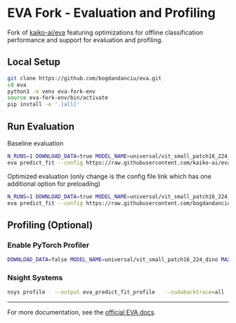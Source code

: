 # EVA Fork - Evaluation and Profiling

Fork of [kaiko-ai/eva](https://github.com/kaiko-ai/eva) featuring optimizations for offline classification performance and support for evaluation and profiling.

## Local Setup

```bash
git clone https://github.com/bogdandanciu/eva.git
cd eva
python3 -m venv eva-fork-env
source eva-fork-env/bin/activate
pip install -e '.[all]'
```

## Run Evaluation

Baseline evaluation

```bash
N_RUNS=1 DOWNLOAD_DATA=true MODEL_NAME=universal/vit_small_patch16_224_dino \
eva predict_fit --config https://raw.githubusercontent.com/kaiko-ai/eva/main/configs/vision/pathology/offline/classification/bach.yaml
```

Optimized evaluation (only change is the config file link which has one additional option for preloading)

```bash
N_RUNS=1 DOWNLOAD_DATA=true MODEL_NAME=universal/vit_small_patch16_224_dino \
eva predict_fit --config https://raw.githubusercontent.com/bogdandanciu/eva/main/configs/vision/pathology/offline/classification/bach.yaml
```

## Profiling (Optional)

### Enable PyTorch Profiler

```bash
DOWNLOAD_DATA=false MODEL_NAME=universal/vit_small_patch16_224_dino MAX_STEPS=50 N_RUNS=1 eva predict_fit --config https://raw.githubusercontent.com/bogdandanciu/eva/main/configs/vision/pathology/offline/classification/bach.yaml --trainer.profiler.class_path=lightning.pytorch.profilers.PyTorchProfiler --trainer.profiler.init_args.dirpath=./profiler_traces --trainer.profiler.init_args.filename=eva_bach_profile --trainer.profiler.init_args.export_to_chrome=true --trainer.profiler.init_args.record_shapes=true
```

### Nsight Systems

```bash
nsys profile   --output eva_predict_fit_profile   --cudabacktrace=all   --trace=cuda,nvtx,osrt   --sample=cpu   --stop-on-exit=true   --force-overwrite=true   bash -c "N_RUNS=1 DOWNLOAD_DATA=false MODEL_NAME=universal/vit_small_patch16_224_dino eva predict_fit --config https://raw.githubusercontent.com/bogdandanciu/eva/main/configs/vision/pathology/offline/classification/bach.yaml"
```

---

For more documentation, see the [official EVA docs](https://kaiko-ai.github.io/eva).
